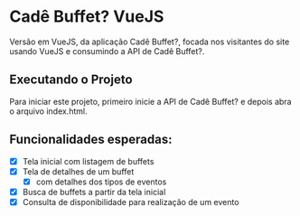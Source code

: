 # Cadê Buffet? VueJS

Versão em VueJS, da aplicação Cadê Buffet?, focada nos visitantes do site usando VueJS e consumindo a API de Cadê Buffet?.

## Executando o Projeto

Para iniciar este projeto, primeiro inicie a API de Cadê Buffet? e depois abra o arquivo index.html.


## Funcionalidades esperadas:
  - [X] Tela inicial com listagem de buffets
  - [X] Tela de detalhes de um buffet 
    - [X] com detalhes dos tipos de eventos
  - [X] Busca de buffets a partir da tela inicial
  - [X] Consulta de disponibilidade para realização de um evento

